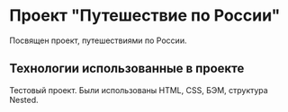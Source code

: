 # Проект "Путешествие по России"

Посвящен проект, путешествиями по России.

## Технологии использованные в проекте

Тестовый проект.
Были использованы HTML, CSS, БЭМ, структура Nested.
